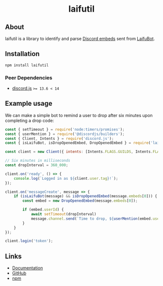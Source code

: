 <h1 align="center">laifutil</h1>

## About

laifutil is a library to identify and parse [Discord embeds](https://discord.js.org/#/docs/discord.js/13.8.0/class/MessageEmbed) sent from [LaifuBot](https://laifubot.fandom.com/wiki/Laifubot_Wiki).

## Installation

```sh
npm install laifutil
```

### Peer Dependencies

-   [discord.js](https://discord.js.org/#/) `>= 13.6 < 14`

## Example usage

We can make a simple bot to remind a user to drop after six minutes upon completing a drop code:

```js
const { setTimeout } = require('node:timers/promises');
const { userMention } = require('@discordjs/builders');
const { Client, Intents } = require('discord.js');
const { isLaifuBot, isDropOpenedEmbed, DropOpenedEmbed } = require('laifutil');

const client = new Client({ intents: [Intents.FLAGS.GUILDS, Intents.FLAGS.GUILD_MESSAGES] });

// Six minutes in milliseconds
const dropInterval = 360_000;

client.on('ready', () => {
    console.log(`Logged in as ${client.user.tag}!`);
});

client.on('messageCreate', message => {
    if (isLaifuBot(message) && isDropOpenedEmbed(message.embeds[0])) {
        const embed = new DropOpenedEmbed(message.embeds[0]);

        if (embed.userId) {
            await setTimeout(dropInterval)
            message.channel.send(`Time to drop, ${userMention(embed.userId)}!`);
        }
    }
});

client.login('token');
```

## Links

-   [Documentation](https://minidomo.github.io/laifutil/)
-   [GitHub](https://github.com/minidomo/laifutil)
-   [npm](https://www.npmjs.com/package/laifutil)
